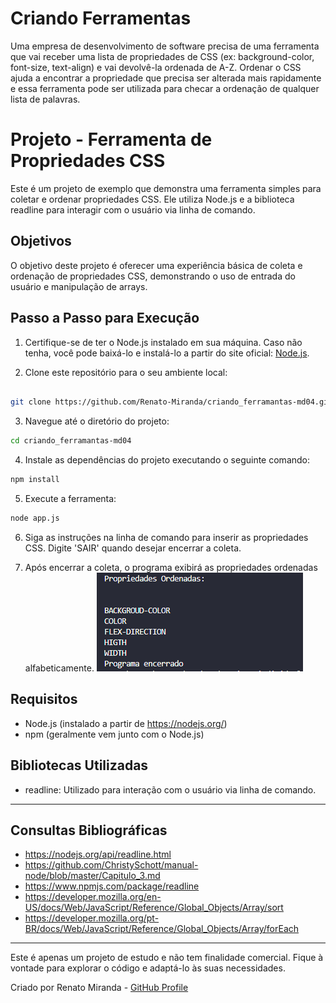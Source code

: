 # Criando Ferramentas

Uma empresa de desenvolvimento de software precisa de uma ferramenta
que vai receber uma lista de propriedades de CSS (ex: background-color,
font-size, text-align) e vai devolvê-la ordenada de A-Z.
Ordenar o CSS ajuda a encontrar a propriedade que precisa ser alterada
mais rapidamente e essa ferramenta pode ser utilizada para checar a
ordenação de qualquer lista de palavras.

# Projeto - Ferramenta de Propriedades CSS

Este é um projeto de exemplo que demonstra uma ferramenta simples para coletar e ordenar propriedades CSS. Ele utiliza Node.js e a biblioteca readline para interagir com o usuário via linha de comando.

## Objetivos

O objetivo deste projeto é oferecer uma experiência básica de coleta e ordenação de propriedades CSS, demonstrando o uso de entrada do usuário e manipulação de arrays.

## Passo a Passo para Execução

1. Certifique-se de ter o Node.js instalado em sua máquina. Caso não tenha, você pode baixá-lo e instalá-lo a partir do site oficial: [Node.js](https://nodejs.org/).

2. Clone este repositório para o seu ambiente local:

```bash

git clone https://github.com/Renato-Miranda/criando_ferramantas-md04.git
```

3. Navegue até o diretório do projeto:

```bash
cd criando_ferramantas-md04
```

4. Instale as dependências do projeto executando o seguinte comando:

```bash
npm install
```

5. Execute a ferramenta:

```bash
node app.js
```

6. Siga as instruções na linha de comando para inserir as propriedades CSS. Digite 'SAIR' quando desejar encerrar a coleta.

7. Após encerrar a coleta, o programa exibirá as propriedades ordenadas alfabeticamente.
   <img>![Alt text](./img/image.png)<img/>

## Requisitos

- Node.js (instalado a partir de https://nodejs.org/)
- npm (geralmente vem junto com o Node.js)

## Bibliotecas Utilizadas

- readline: Utilizado para interação com o usuário via linha de comando.

---

## Consultas Bibliográficas

- https://nodejs.org/api/readline.html
- https://github.com/ChristySchott/manual-node/blob/master/Capitulo_3.md
- https://www.npmjs.com/package/readline
- https://developer.mozilla.org/en-US/docs/Web/JavaScript/Reference/Global_Objects/Array/sort
- https://developer.mozilla.org/pt-BR/docs/Web/JavaScript/Reference/Global_Objects/Array/forEach

---

Este é apenas um projeto de estudo e não tem finalidade comercial. Fique à vontade para explorar o código e adaptá-lo às suas necessidades.

Criado por Renato Miranda - [GitHub Profile](https://github.com/Renato-Miranda)

